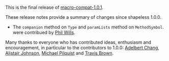 This is the final release of [macro-compat-1.0.1][macro-compat].

These release notes provide a summary of changes since shapeless 1.0.0.

* The `companion` method on `Type` and `paramLists` method on `MethodSymbol`.
  were contribued by [Phil Wills][philwills].

Many thanks to everyone who has contributed ideas, enthusiasm and
encouragement, in particular to the contributors to 1.0.0: [Adelbert
Chang][adelbertchang], [Alistair Johnson][inthenow], [Michael
Pilquist][mpilquist] and [Travis Brown][travisbrown].

[macro-compat]: https://github.com/milessabin/macro-compat
[adelbertchang]: https://twitter.com/adelbertchang
[inthenow]: https://twitter.com/AlistairUSM
[mpilquist]: https://twitter.com/mpilquist
[philwills]: https://twitter.com/philwills
[travisbrown]: https://twitter.com/travisbrown

